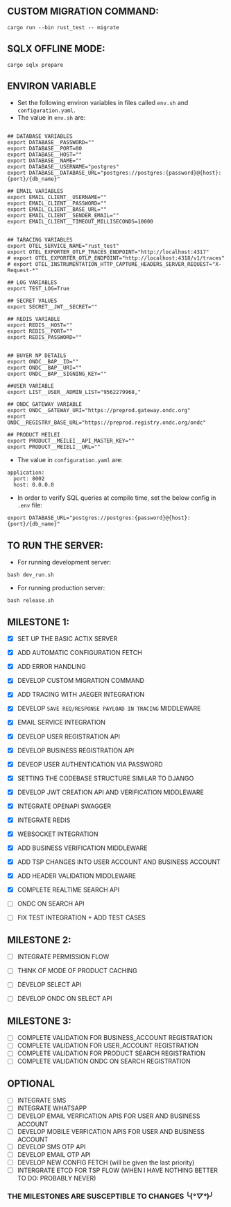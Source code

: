## CUSTOM MIGRATION COMMAND:

```
cargo run --bin rust_test -- migrate
```
## SQLX OFFLINE MODE:

```
cargo sqlx prepare
```

## ENVIRON VARIABLE 
- Set the following environ variables in files called `env.sh` and `configuration.yaml`.
- The value in `env.sh` are:
```

## DATABASE VARIABLES
export DATABASE__PASSWORD=""
export DATABASE__PORT=00
export DATABASE__HOST=""
export DATABASE__NAME=""
export DATABASE__USERNAME="postgres"
export DATABASE__DATABASE_URL="postgres://postgres:{password}@{host}:{port}/{db_name}"

## EMAIL VARIABLES
export EMAIL_CLIENT__USERNAME=""
export EMAIL_CLIENT__PASSWORD=""
export EMAIL_CLIENT__BASE_URL=""
export EMAIL_CLIENT__SENDER_EMAIL=""
export EMAIL_CLIENT__TIMEOUT_MILLISECONDS=10000


## TARACING VARIABLES
export OTEL_SERVICE_NAME="rust_test"
export OTEL_EXPORTER_OTLP_TRACES_ENDPOINT="http://localhost:4317"
# export OTEL_EXPORTER_OTLP_ENDPOINT="http://localhost:4318/v1/traces"
# export OTEL_INSTRUMENTATION_HTTP_CAPTURE_HEADERS_SERVER_REQUEST="X-Request-*"

## LOG VARIABLES
export TEST_LOG=True

## SECRET VALUES
export SECRET__JWT__SECRET=""

## REDIS VARIABLE
export REDIS__HOST=""
export REDIS__PORT=""
export REDIS_PASSWORD=""


## BUYER NP DETAILS
export ONDC__BAP__ID=""
export ONDC__BAP__URI=""
export ONDC__BAP__SIGNING_KEY=""

##USER VARIABLE
export LIST__USER__ADMIN_LIST="9562279968,"

## ONDC GATEWAY VARIABLE
export ONDC__GATEWAY_URI="https://preprod.gateway.ondc.org"
export ONDC__REGISTRY_BASE_URL="https://preprod.registry.ondc.org/ondc"

## PRODUCT MEILEI
export PRODUCT__MEILEI__API_MASTER_KEY=""
export PRODUCT__MEIELI__URL=""

```

- The value in `configuration.yaml` are:

```
application:
  port: 8002
  host: 0.0.0.0

```

- In order to verify SQL queries at compile time, set the below config in `.env` file:
```
export DATABASE_URL="postgres://postgres:{password}@{host}:{port}/{db_name}"

```

## TO RUN THE SERVER:
- For running development server:
```
bash dev_run.sh
```
- For running production server:
```
bash release.sh
```


## MILESTONE 1:
* [x] SET UP THE BASIC ACTIX SERVER
* [x] ADD AUTOMATIC CONFIGURATION FETCH
* [x] ADD ERROR HANDLING
* [x] DEVELOP CUSTOM MIGRATION COMMAND
* [x] ADD TRACING WITH JAEGER INTEGRATION
* [x] DEVELOP `SAVE REQ/RESPONSE PAYLOAD IN TRACING` MIDDLEWARE
* [x] EMAIL SERVICE INTEGRATION
* [x] DEVELOP USER REGISTRATION API
* [x] DEVELOP BUSINESS REGISTRATION API
* [x] DEVEOP USER AUTHENTICATION VIA PASSWORD
* [x] SETTING THE CODEBASE STRUCTURE SIMILAR TO DJANGO
* [x] DEVELOP JWT CREATION API AND VERIFICATION MIDDLEWARE
* [x] INTEGRATE OPENAPI SWAGGER
* [x] INTEGRATE REDIS
* [x] WEBSOCKET INTEGRATION
* [x] ADD BUSINESS VERIFICATION MIDDLEWARE
* [x] ADD TSP CHANGES INTO USER ACCOUNT AND BUSINESS ACCOUNT
* [x] ADD HEADER VALIDATION MIDDLEWARE
* [x] COMPLETE REALTIME SEARCH API
* [ ] ONDC ON SEARCH API
* [ ] FIX TEST INTEGRATION + ADD TEST CASES



## MILESTONE 2:
* [ ] INTEGRATE PERMISSION FLOW
* [ ] THINK OF MODE OF PRODUCT CACHING
* [ ] DEVELOP SELECT API
* [ ] DEVELOP ONDC ON SELECT API


## MILESTONE 3:
* [ ] COMPLETE VALIDATION FOR BUSINESS_ACCOUNT REGISTRATION
* [ ] COMPLETE VALIDATION FOR USER_ACCOUNT REGISTRATION
* [ ] COMPLETE VALIDATION FOR PRODUCT SEARCH REGISTRATION
* [ ] COMPLETE VALIDATION ONDC ON SEARCH REGISTRATION

## OPTIONAL

* [ ] INTEGRATE SMS
* [ ] INTEGRATE WHATSAPP
* [ ] DEVELOP EMAIL VERFICATION APIS FOR USER AND BUSINESS ACCOUNT
* [ ] DEVELOP MOBILE VERFICATION APIS FOR USER AND BUSINESS ACCOUNT
* [ ] DEVELOP SMS OTP API
* [ ] DEVELOP EMAIL OTP API
* [ ] DEVELOP NEW CONFIG FETCH (will be given the last priority)
* [ ] INTERGRATE ETCD FOR TSP FLOW (WHEN I HAVE NOTHING BETTER TO DO: PROBABLY NEVER)
### THE MILESTONES ARE SUSCEPTIBLE TO CHANGES ╰(*°▽°*)╯